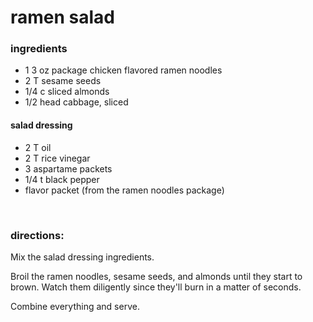 # ramen salad

### ingredients
- 1 3 oz package chicken flavored ramen noodles
- 2 T sesame seeds
- 1/4 c sliced almonds
- 1/2 head cabbage, sliced

#### salad dressing
- 2 T oil
- 2 T rice vinegar
- 3 aspartame packets
- 1/4 t black pepper
- flavor packet (from the ramen noodles package)


<br>

### directions:

Mix the salad dressing ingredients.

Broil the ramen noodles, sesame seeds, and almonds until they start to brown. Watch them diligently since they'll burn in a matter of seconds.

Combine everything and serve.
